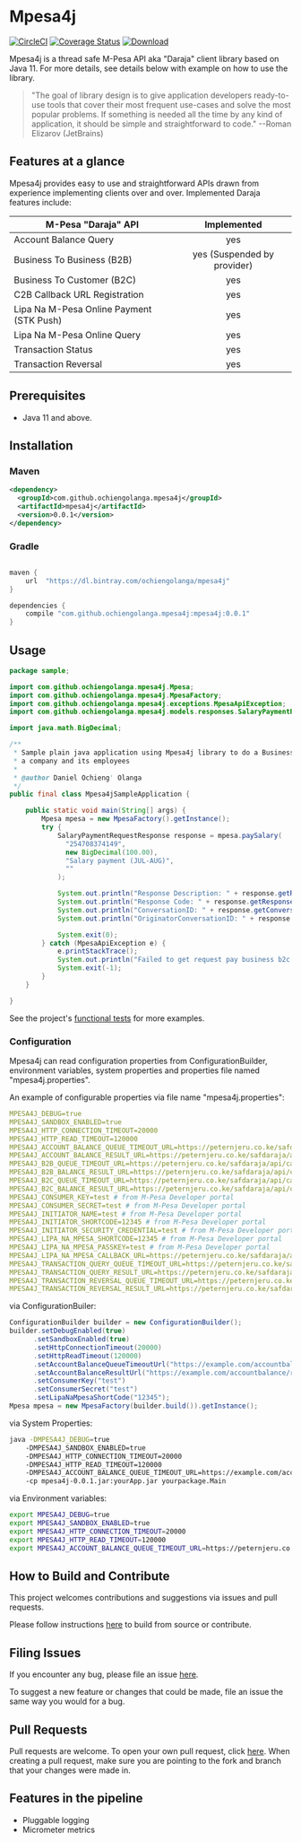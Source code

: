 # Mpesa4j

[![CircleCI](https://circleci.com/gh/ochiengolanga/mpesa4j/tree/master.svg?style=svg)](https://circleci.com/gh/ochiengolanga/mpesa4j/tree/master)
[![Coverage Status](https://coveralls.io/repos/github/ochiengolanga/mpesa4j/badge.svg?branch=master)](https://coveralls.io/github/ochiengolanga/mpesa4j?branch=master)
[ ![Download](https://api.bintray.com/packages/ochiengolanga/mpesa4j/mpesa4j/images/download.svg) ](https://bintray.com/ochiengolanga/mpesa4j/mpesa4j/_latestVersion)

Mpesa4j is a thread safe M-Pesa API aka "Daraja" client library based on Java 11. For more details, see details below with example on how to use the library.

> "The goal of library design is to give application developers ready-to-use tools that cover their most frequent use-cases and solve the most popular problems. If something is needed all the time by any kind of application, it should be simple and straightforward to code." --Roman Elizarov (JetBrains)

## Features at a glance

Mpesa4j provides easy to use and straightforward APIs drawn from experience implementing clients over and over. Implemented Daraja features include:

| M-Pesa "Daraja" API        | Implemented |
| ------------- |:-------------:|
| Account Balance Query      | yes|
| Business To Business (B2B) | yes (Suspended by provider) |
| Business To Customer (B2C) | yes |
| C2B Callback URL Registration | yes |
| Lipa Na M-Pesa Online Payment (STK Push) | yes |
| Lipa Na M-Pesa Online Query | yes |
| Transaction Status | yes |
| Transaction Reversal | yes |

## Prerequisites

* Java 11 and above.

## Installation

### Maven

```xml
<dependency>
  <groupId>com.github.ochiengolanga.mpesa4j</groupId>
  <artifactId>mpesa4j</artifactId>
  <version>0.0.1</version>
</dependency>
```

### Gradle

```groovy

maven {
    url  "https://dl.bintray.com/ochiengolanga/mpesa4j"
}

dependencies {
    compile "com.github.ochiengolanga.mpesa4j:mpesa4j:0.0.1"
}
```

## Usage

```java
package sample;

import com.github.ochiengolanga.mpesa4j.Mpesa;
import com.github.ochiengolanga.mpesa4j.MpesaFactory;
import com.github.ochiengolanga.mpesa4j.exceptions.MpesaApiException;
import com.github.ochiengolanga.mpesa4j.models.responses.SalaryPaymentRequestResponse;

import java.math.BigDecimal;

/**
 * Sample plain java application using Mpesa4j library to do a Business to Customer (B2C) salary payment transactions between
 * a company and its employees
 *
 * @author Daniel Ochieng' Olanga
 */
public final class Mpesa4jSampleApplication {

    public static void main(String[] args) {
        Mpesa mpesa = new MpesaFactory().getInstance();
        try {
            SalaryPaymentRequestResponse response = mpesa.paySalary(
              "254708374149",
              new BigDecimal(100.00),
              "Salary payment (JUL-AUG)",
              ""
            );

            System.out.println("Response Description: " + response.getResponseDescription());
            System.out.println("Response Code: " + response.getResponseCode());
            System.out.println("ConversationID: " + response.getConversationId());
            System.out.println("OriginatorConversationID: " + response.getOriginatorConversationId());

            System.exit(0);
        } catch (MpesaApiException e) {
            e.printStackTrace();
            System.out.println("Failed to get request pay business b2c settings: " + e.getMessage());
            System.exit(-1);
        }
    }

}
```

See the project's [functional tests](https://github.com/ochiengolanga/mpesa4j/tree/master/libs/mpesa4j/src/test/java/com/github/ochiengolanga/mpesa4j/) for more examples.

### Configuration

Mpesa4j can read configuration properties from ConfigurationBuilder, environment variables, system properties and properties file named "mpesa4j.properties".

An example of configurable properties via file name "mpesa4j.properties":

```yaml
MPESA4J_DEBUG=true
MPESA4J_SANDBOX_ENABLED=true
MPESA4J_HTTP_CONNECTION_TIMEOUT=20000
MPESA4J_HTTP_READ_TIMEOUT=120000
MPESA4J_ACCOUNT_BALANCE_QUEUE_TIMEOUT_URL=https://peternjeru.co.ke/safdaraja/api/callback.php
MPESA4J_ACCOUNT_BALANCE_RESULT_URL=https://peternjeru.co.ke/safdaraja/api/callback.php
MPESA4J_B2B_QUEUE_TIMEOUT_URL=https://peternjeru.co.ke/safdaraja/api/callback.php
MPESA4J_B2B_BALANCE_RESULT_URL=https://peternjeru.co.ke/safdaraja/api/callback.php
MPESA4J_B2C_QUEUE_TIMEOUT_URL=https://peternjeru.co.ke/safdaraja/api/callback.php
MPESA4J_B2C_BALANCE_RESULT_URL=https://peternjeru.co.ke/safdaraja/api/callback.php
MPESA4J_CONSUMER_KEY=test # from M-Pesa Developer portal
MPESA4J_CONSUMER_SECRET=test # from M-Pesa Developer portal
MPESA4J_INITIATOR_NAME=test # from M-Pesa Developer portal
MPESA4J_INITIATOR_SHORTCODE=12345 # from M-Pesa Developer portal
MPESA4J_INITIATOR_SECURITY_CREDENTIAL=test # from M-Pesa Developer portal
MPESA4J_LIPA_NA_MPESA_SHORTCODE=12345 # from M-Pesa Developer portal
MPESA4J_LIPA_NA_MPESA_PASSKEY=test # from M-Pesa Developer portal
MPESA4J_LIPA_NA_MPESA_CALLBACK_URL=https://peternjeru.co.ke/safdaraja/api/callback.php
MPESA4J_TRANSACTION_QUERY_QUEUE_TIMEOUT_URL=https://peternjeru.co.ke/safdaraja/api/callback.php
MPESA4J_TRANSACTION_QUERY_RESULT_URL=https://peternjeru.co.ke/safdaraja/api/callback.php
MPESA4J_TRANSACTION_REVERSAL_QUEUE_TIMEOUT_URL=https://peternjeru.co.ke/safdaraja/api/callback.php
MPESA4J_TRANSACTION_REVERSAL_RESULT_URL=https://peternjeru.co.ke/safdaraja/api/callback.php
```

via ConfigurationBuiler:

```java
ConfigurationBuilder builder = new ConfigurationBuilder();
builder.setDebugEnabled(true)
      .setSandboxEnabled(true)
      .setHttpConnectionTimeout(20000)
      .setHttpReadTimeout(120000)
      .setAccountBalanceQueueTimeoutUrl("https://example.com/accountbalance/queuetimeout")
      .setAccountBalanceResultUrl("https://example.com/accountbalance/result")
      .setConsumerKey("test")
      .setConsumerSecret("test")
      .setLipaNaMpesaShortCode("12345");
Mpesa mpesa = new MpesaFactory(builder.build()).getInstance();
```

via System Properties:

```bash
java -DMPESA4J_DEBUG=true
    -DMPESA4J_SANDBOX_ENABLED=true
    -DMPESA4J_HTTP_CONNECTION_TIMEOUT=20000
    -DMPESA4J_HTTP_READ_TIMEOUT=120000
    -DMPESA4J_ACCOUNT_BALANCE_QUEUE_TIMEOUT_URL=https://example.com/accountbalance/queuetimeout
    -cp mpesa4j-0.0.1.jar:yourApp.jar yourpackage.Main
```

via Environment variables:

```bash
export MPESA4J_DEBUG=true
export MPESA4J_SANDBOX_ENABLED=true
export MPESA4J_HTTP_CONNECTION_TIMEOUT=20000
export MPESA4J_HTTP_READ_TIMEOUT=120000
export MPESA4J_ACCOUNT_BALANCE_QUEUE_TIMEOUT_URL=https://peternjeru.co.ke/safdaraja/api/callback.php
```

## How to Build and Contribute

This project welcomes contributions and suggestions via issues and pull requests.

Please follow instructions [here](https://github.com/ochiengolanga/mpesa4j/blob/master/CONTRIBUTE.md) to build from source or contribute.

## Filing Issues

If you encounter any bug, please file an issue [here](https://github.com/ochiengolanga/mpesa4j/issues).

To suggest a new feature or changes that could be made, file an issue the same way you would for a bug.

## Pull Requests

Pull requests are welcome. To open your own pull request, click [here](https://github.com/ochiengolanga/mpesa4j/pulls). When creating a pull request, make sure you are pointing to the fork and branch that your changes were made in.

## Features in the pipeline

* Pluggable logging
* Micrometer metrics
